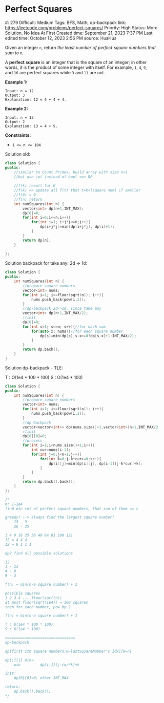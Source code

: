 # Perfect Squares

#: 279
Difficult: Medium
Tags: BFS, Math, dp-backpack
link: https://leetcode.com/problems/perfect-squares/
Priority: High
Status: More Solution, No Idea At First
Created time: September 21, 2023 7:37 PM
Last edited time: October 12, 2023 2:56 PM
source: HuaHua

Given an integer `n`, return *the least number of perfect square numbers that sum to* `n`.

A **perfect square** is an integer that is the square of an integer; in other words, it is the product of some integer with itself. For example, `1`, `4`, `9`, and `16` are perfect squares while `3` and `11` are not.

**Example 1:**

```
Input: n = 12
Output: 3
Explanation: 12 = 4 + 4 + 4.

```

**Example 2:**

```
Input: n = 13
Output: 2
Explanation: 13 = 4 + 9.

```

**Constraints:**

- `1 <= n <= 104`

Solution old:

```cpp
class Solution {
public:
    //similar to Count Primes, build array with size n+1
    //but use int instead of bool ==> DP
    
    //f(k) result for K
    //f(k) => update all f(t) that t=k+[square num] if smaller
    //f(0) = 0
    //f(n) return
    int numSquares(int n) {
        vector<int> dp(n+1,INT_MAX);
        dp[0]=0;
        for(int i=0;i<=n;i++){
            for(int j=1; i+j*j<=n;j++){
                dp[i+j*j]=min(dp[i+j*j], dp[i]+1);
            }
        }
        return dp[n];
    }
   
};
```

Solution backpack for take any: 2d → 1d:

```cpp
class Solution {
public:
    int numSquares(int n) {
        //prepare square numbers
        vector<int> nums;
        for(int i=1; i<=floor(sqrt(n)); i++){
            nums.push_back(pow(i,2));
        }
        //dp-backpack 2d->1d, since take any
        vector<int> dp(n+1,INT_MAX/2);
        //init
        dp[0]=0;
        for(int s=1; s<=n; s++){//for each sum
            for(auto x: nums){//for each square number
                dp[s]=min(dp[s],s-x>=0?dp[s-x]+1:INT_MAX/2);
            }
        }
        return dp.back();
    }
}
```

Solution dp-backpack - TLE:

T : O(1e4 * 100 * 100)
S : O(1e4 * 100)

```cpp
class Solution {
public:
    int numSquares(int n) {
        //prepare square numbers
        vector<int> nums;
        for(int i=1; i<=floor(sqrt(n)); i++){
            nums.push_back(pow(i,2));
        }
        //dp-backpack
        vector<vector<int>> dp(nums.size()+1,vector<int>(n+1,INT_MAX/2));
        //init
        dp[0][0]=0;
        //process
        for(int i=1;i<nums.size()+1;i++){
            int cur=nums[i-1];
            for(int j=0;j<n+1;j++){
                for(int k=0;j-k*cur>=0;k++){
                    dp[i][j]=min(dp[i][j], dp[i-1][j-k*cur]+k);
                }
            }
        }
        return dp.back().back();
    }
};

/*
n: 1~1e4
find min cnt of perfect square numbers, that sum of them == n

greedy? --> always find the largest square number?
    13 - 9
    26 - 25

1 4 9 16 25 36 49 64 81 100 121
12 = 4 4 4
12 = 9 1 1 1

dp? find all possible solutions

12
1 - 11
4 - 8
9 - 3

f(n) = min(n-a square number) + 1

possible squares
1 2 3 4 ... floor(sqrt(n))
at most floor(sqrt(1e4)) = 100 squares
then for each number, pow by 2

f(n) = min(n-a square number) + 1

T : O(1e4 * 100 * 100)
S : O(1e4 * 100)

================================
dp-backpack

dp[first ith square numbers:0~lastSquareNumber's idx][0~n]

dp[i][j] min= 
    use         dp[i-1][j-cur*k]+k

init:
    dp[0][0]=0; other INT_MAX

return:
    dp.back().back();
*/
```